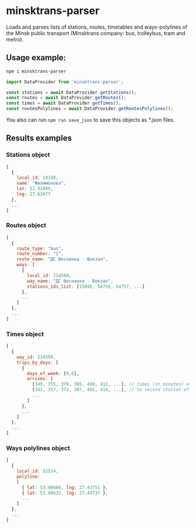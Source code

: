 # minsktrans-parser
Loads and parses lists of stations, routes, timetables and ways-polylines of the Minsk public transport (Minsktrans company: bus, trolleybus, tram and metro).
## Usage example:

```sh
npm i minsktrans-parser
```

```js
import DataProvider from 'minsktrans-parser';

const stations = await DataProvider.getStations();
const routes = await DataProvider.getRoutes();
const times = await DataProvider.getTimes();
const routesPolylines = await DataProvider.getRoutesPolylines();
```

You also can run ``` npm run save_json ``` to save this objects as \*.json files.

## Results examples
### Stations object
```js
[
  {
    local_id: 14340,
    name: "Филимонова",
    lat: 53.92889,
    lng: 27.63977
  },
  ...
]
```
### Routes object
```js
[
  {
    route_type: "bus",
    route_number: "1",
    route_name: "ДС Веснянка - Вокзал",
    ways: [
      {
        local_id: 214500,
        way_name: "ДС Веснянка - Вокзал",
        stations_ids_list: [15846, 54756, 54757, ...]
      },
      ...
    ]
  },
  ...
]
```
### Times object
```js
[
  {
    way_id: 214500,
    trips_by_days: [
      {
        days_of_week: [0,6],
        arrives: [
          [340, 355, 370, 385, 400, 412, ...], // times (in minutes) of arrives to first station of way
          [342, 357, 372, 387, 402, 414, ...], // to second station of way, ...
          ...
        ]
      },
      ...
    ]
  },
  ...
]
```
### Ways polylines object
```js
[
  {
    local_id: 52524,
    polyline:
    [
      { lat: 53.90686, lng: 27.43751 },
      { lat: 53.90632, lng: 27.44737 },
      ...
    ]
  },
  ...
]
```
